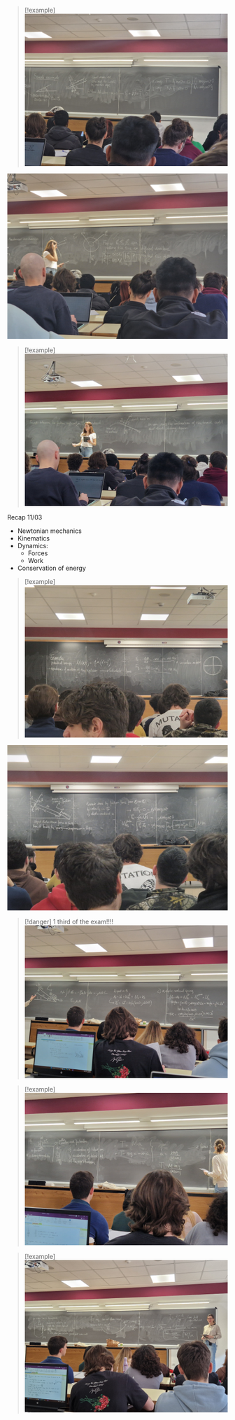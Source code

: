 > [!example]
> ![](../../z_images/Immagine%20WhatsApp%202024-03-08%20ore%2009.46.46_faca2f29.jpg)

![](../../z_images/Immagine%20WhatsApp%202024-03-08%20ore%2009.53.06_35d15701.jpg)
> [!example]
> ![](../../z_images/Immagine%20WhatsApp%202024-03-08%20ore%2010.04.42_3ad860e6.jpg)


Recap 11/03
- Newtonian mechanics
- Kinematics
- Dynamics:
	- Forces
	- Work
- Conservation of energy

> [!example]
> ![](../../z_images/Immagine%20WhatsApp%202024-03-11%20ore%2011.33.15_f4cbd35f.jpg)

![](../../z_images/Immagine%20WhatsApp%202024-03-11%20ore%2011.33.05_73967d6e.jpg)

> [!danger] 1 third of the exam!!!!
> ![](../../z_images/Immagine%20WhatsApp%202024-03-15%20ore%2009.16.41_34a8fc1b.jpg)

> [!example]
> ![](../../z_images/Immagine%20WhatsApp%202024-03-15%20ore%2009.36.21_c2309180.jpg)


> [!example]
> ![](../../z_images/Immagine%20WhatsApp%202024-03-15%20ore%2009.46.22_aae5dc23.jpg)
